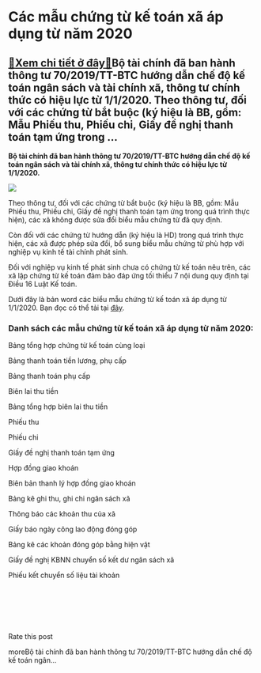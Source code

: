 Các mẫu chứng từ kế toán xã áp dụng từ năm 2020
===============================================

[:gift:Xem chi tiết ở đây:gift:](https://hddtvn.com/cac-mau-chung-tu-ke-toan-xa-ap-dung-tu-nam-2020/)Bộ tài chính đã ban hành thông tư 70/2019/TT-BTC hướng dẫn chế độ kế toán ngân sách và tài chính xã, thông tư chính thức có hiệu lực từ 1/1/2020. Theo thông tư, đối với các chứng từ bắt buộc (ký hiệu là BB, gồm: Mẫu Phiếu thu, Phiếu chi, Giấy đề nghị thanh toán tạm ứng trong …
-------------------------------------------------------------------------------------------------------------------------------------------------------------------------------------------------------------------------------------------------------------------------------------

**Bộ tài chính đã ban hành thông tư 70/2019/TT-BTC hướng dẫn chế độ kế toán ngân sách và tài chính xã, thông tư chính thức có hiệu lực từ 1/1/2020.** 


![](https://hddtvn.com/wp-content/uploads/2021/01/107_ZXCF.jpg)


Theo thông tư, đối với các chứng từ bắt buộc (ký hiệu là BB, gồm: Mẫu Phiếu thu, Phiếu chi, Giấy đề nghị thanh toán tạm ứng trong quá trình thực hiện), các xã không được sửa đổi biểu mẫu chứng từ đã quy định.


Còn đối với các chứng từ hướng dẫn (ký hiệu là HD) trong quá trình thực hiện, các xã được phép sửa đổi, bổ sung biểu mẫu chứng từ phù hợp với nghiệp vụ kinh tế tài chính phát sinh.


Đối với nghiệp vụ kinh tế phát sinh chưa có chứng từ kế toán nêu trên, các xã lập chứng từ kế toán đảm bảo đáp ứng tối thiểu 7 nội dung quy định tại Điều 16 Luật Kế toán.


Dưới đây là bản word các biểu mẫu chứng từ kế toán xã áp dụng từ 1/1/2020. Bạn đọc có thể tải tại [đây](https://drive.google.com/file/d/1zSweEp5cOGJQhzb3JWYFUsvwZJk02zO2/view?usp=sharing).


### Danh sách các mẫu chứng từ kế toán xã áp dụng từ năm 2020:


Bảng tổng hợp chứng từ kế toán cùng loại


Bảng thanh toán tiền lương, phụ cấp


Bảng thanh toán phụ cấp


Biên lai thu tiền


Bảng tổng hợp biên lai thu tiền


Phiếu thu


Phiếu chi


Giấy đề nghị thanh toán tạm ứng


Hợp đồng giao khoán


Biên bản thanh lý hợp đồng giao khoán


Bảng kê ghi thu, ghi chi ngân sách xã


Thông báo các khoản thu của xã


Giấy báo ngày công lao động đóng góp


Bảng kê các khoản đóng góp bằng hiện vật


Giấy đề nghị KBNN chuyển số kết dư ngân sách xã


Phiếu kết chuyển số liệu tài khoản


 


 


 








































Rate this post


moreBộ tài chính đã ban hành thông tư 70/2019/TT-BTC hướng dẫn chế độ kế toán ngân…

